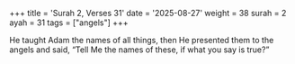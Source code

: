 +++
title = 'Surah 2, Verses 31'
date = '2025-08-27'
weight = 38
surah = 2
ayah = 31
tags = ["angels"]
+++

He taught Adam the names of all things, then He presented them to the angels and said, “Tell Me the names of these, if what you say is true?”